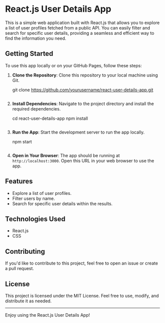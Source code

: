 
# React.js User Details App

This is a simple web application built with React.js that allows you to explore a list of user profiles fetched from a public API. You can easily filter and search for specific user details, providing a seamless and efficient way to find the information you need.

## Getting Started

To use this app locally or on your GitHub Pages, follow these steps:

1. **Clone the Repository**: Clone this repository to your local machine using Git.

 
   git clone https://github.com/yourusername/react-user-details-app.git
   ```

2. **Install Dependencies**: Navigate to the project directory and install the required dependencies.

   
   cd react-user-details-app
   npm install
   ```

3. **Run the App**: Start the development server to run the app locally.


   npm start
   ```

4. **Open in Your Browser**: The app should be running at `http://localhost:3000`. Open this URL in your web browser to use the app.

## Features

- Explore a list of user profiles.
- Filter users by name.
- Search for specific user details within the results.

## Technologies Used

- React.js
- CSS

## Contributing

If you'd like to contribute to this project, feel free to open an issue or create a pull request.

## License

This project is licensed under the MIT License. Feel free to use, modify, and distribute it as needed.

---

Enjoy using the React.js User Details App!
```
